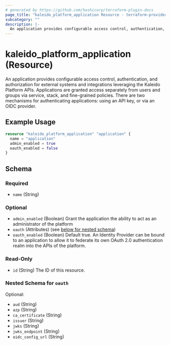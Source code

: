 ```yaml
---
# generated by https://github.com/hashicorp/terraform-plugin-docs
page_title: "kaleido_platform_application Resource - terraform-provider-kaleido"
subcategory: ""
description: |-
  An application provides configurable access control, authentication, and authorization for external systems and integrations leveraging the Kaleido Platform APIs. Applications are granted access separately from users and groups via service, stack, and fine-grained policies. There are two mechanisms for authenticating applications: using an API key, or via an OIDC provider.
---
```


# kaleido_platform_application (Resource)

An application provides configurable access control, authentication, and authorization for external systems and integrations leveraging the Kaleido Platform APIs. Applications are granted access separately from users and groups via service, stack, and fine-grained policies. There are two mechanisms for authenticating applications: using an API key, or via an OIDC provider.

## Example Usage

```terraform
resource "kaleido_platform_application" "application" {
  name = "application"
  admin_enabled = true
  oauth_enabled = false
}
```

<!-- schema generated by tfplugindocs -->
## Schema

### Required

- `name` (String)

### Optional

- `admin_enabled` (Boolean) Grant the application the ability to act as an administrator of the platform
- `oauth` (Attributes) (see [below for nested schema](#nestedatt--oauth))
- `oauth_enabled` (Boolean) Default true. An Identity Provider can be bound to an application to allow it to federate its own OAuth 2.0 authentication realm into the APIs of the platform.

### Read-Only

- `id` (String) The ID of this resource.

<a id="nestedatt--oauth"></a>
### Nested Schema for `oauth`

Optional:

- `aud` (String)
- `azp` (String)
- `ca_certificate` (String)
- `issuer` (String)
- `jwks` (String)
- `jwks_endpoint` (String)
- `oidc_config_url` (String)
